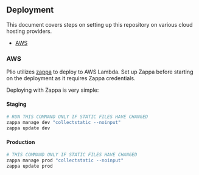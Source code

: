 ## Deployment
This document covers steps on setting up this repository on various cloud hosting providers.

  - [AWS](#aws)

### AWS

Plio utilizes [zappa](https://github.com/zappa/Zappa) to deploy to AWS Lambda. Set up Zappa before starting on the deployment as it requires Zappa credentials.

Deploying with Zappa is very simple:

#### Staging
```sh
# RUN THIS COMMAND ONLY IF STATIC FILES HAVE CHANGED
zappa manage dev "collectstatic --noinput"
zappa update dev
```

#### Production
```sh
# THIS COMMAND ONLY IF STATIC FILES HAVE CHANGED
zappa manage prod "collectstatic --noinput"
zappa update prod
```
